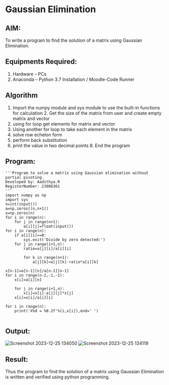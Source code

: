 # Gaussian Elimination

## AIM:
To write a program to find the solution of a matrix using Gaussian Elimination.

## Equipments Required:
1. Hardware – PCs
2. Anaconda – Python 3.7 Installation / Moodle-Code Runner

## Algorithm
1. Import the numpy module and sys module to use the built-in functions for calculation 2. Get the size of the matrix from user and create empty matrix and vector
3. using for loop get elements for matrix and vector
4. Using another for loop to take each element in the matrix
5. solve row echelon form
6. perform back substitution
7. print the value in two decimal points 8. End the program

## Program:
```
'''Program to solve a matrix using Gaussian elimination without partial pivoting.
Developed by: Aadithya.R
RegisterNumber: 23006361
'''
import numpy as np
import sys
n=int(input())
a=np.zeros((n,n+1))
x=np.zeros(n)
for i in range(n):
    for j in range(n+1):
        a[i][j]=float(input())
for i in range(n):
    if a[i][i]==0:
        sys.exit('Divide by zero detected:')
    for j in range(i+1,n):
        ratio=a[j][i]/a[i][i]
        
        for k in range(n+1):
            a[j][k]=a[j][k]-ratio*a[i][k]
            
x[n-1]=a[n-1][n]/a[n-1][n-1]
for i in range(n-2,-1,-1):
    x[i]=a[i][n]
    
    for j in range(i+1,n):
        x[i]=x[i]-a[i][j]*x[j]
    x[i]=x[i]/a[i][i]
    
for i in range(n):
    print('X%d = %0.2f'%(i,x[i]),end=' ')
        

```

## Output:
![Screenshot 2023-12-25 134050](https://github.com/Aadithya2201/Gaussian/assets/145917810/c3e14287-1a0f-498b-bf83-6a9158d7a828)
![Screenshot 2023-12-25 134119](https://github.com/Aadithya2201/Gaussian/assets/145917810/20d024b7-ecc9-4d94-8aa5-41dbcdbbf1c7)



## Result:
Thus the program to find the solution of a matrix using Gaussian Elimination is written and verified using python programming.

